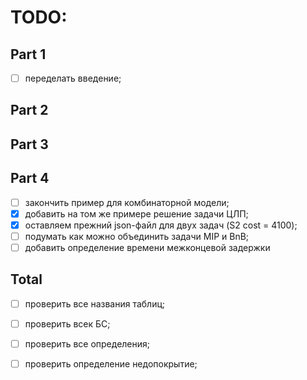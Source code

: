 # TODO: 

## Part 1
- [ ] переделать введение;


## Part 2


## Part 3


## Part 4
  - [ ] закончить пример для комбинаторной модели;
  - [x] добавить на том же примере решение задачи ЦЛП;
  - [x] оставляем прежний json-файл для двух задач (S2 cost = 4100);
  - [ ] подумать как можно объединить задачи MIP и BnB;
  - [ ] добавить определение времени межконцевой задержки
  
## Total
  - [ ] проверить все названия таблиц;
  - [ ] проверить всек БС;
  - [ ] проверить все определения;
  - [ ] проверить определение недопокрытие;

